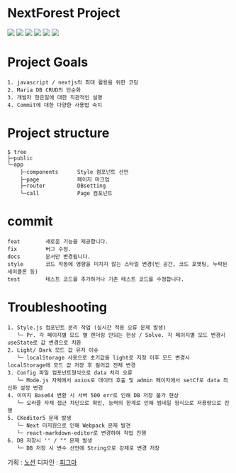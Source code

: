 # NextForest Project
<img src="https://img.shields.io/badge/Vercel-000000?style=flat&logo=vercel&logoColor=white" /> <img src="https://img.shields.io/badge/Nextjs-000000?style=flat&logo=Next.js&logoColor=white" /> <img src="https://img.shields.io/badge/HTML5-E34F26?style=flat&logo=HTML5&logoColor=white" /> <img src="https://img.shields.io/badge/JAVASCRIPT-007396?style=flat&logo=Javascript&logoColor=white" /> <img src="https://img.shields.io/badge/Oracle Cloud-F80000?style=flat&logo=Oracle&logoColor=white" />  <img src="https://img.shields.io/badge/Maria DB-003545?style=flat&logo=MariaDB&logoColor=white" />

# Project Goals
```
1. javascript / nextjs의 최대 활용을 위한 코딩
2. Maria DB CRUD의 단순화
3. 개발자 한은일에 대한 직관적인 설명
4. Commit에 대한 다양한 사용법 숙지
```

# Project structure
```
$ tree
├─public
└─app
    ├─components      Style 컴포넌트 선언
    ├─page            페이지 마크업
    ├─router          DBsetting
    └─call            Page 컴포넌트
```


# commit 
```
feat        새로운 기능을 제공합니다.
fix         버그 수정.
docs        문서만 변경됩니다.
style       코드 작동에 영향을 미치지 않는 스타일 변경(빈 공간, 코드 포멧팅, 누락된 세미콜론 등)
test        테스트 코드를 추가하거나 기존 테스트 코드를 수정합니다.
```

# Troubleshooting 
```
1. Style.js 컴포넌트 분리 작업 (실시간 적용 오류 문제 발생) 
   └─ Pr. 각 페이지별 모드 별 랜더링 안되는 현상 / Solve. 각 페이지별 모드 변경시 useState로 값 변경으로 치환
2. Light/ Dark 모드 값 유지 이슈
   └─ localStorage 사용으로 초기값을 light로 지정 이후 모드 변경시 localStorage에 모드 값 저장 후 컬러값 전체 변경
3. Config 파일 컴포넌트형식으로 data 처리 오류
   └─ Mode.js 자체에서 axios로 데이터 호출 및 admin 페이지에서 setCf로 data 최신화 설정 변경
4. 이미지 Base64 변환 시 서버 500 err로 인해 DB 저장 불가 현상
   └─ 오라클 자체 접근 차단으로 확인, 능력의 한계로 인해 썸네일 형식으로 저용량으로 진행
5. CKeditor5 문제 발생
   └─ Next 미지원으로 인해 Webpack 문제 발견
   └─ react-markdown-editor로 변경하여 작업 진행
6. DB 저장시 '' / "" 문제 발생
   └─ DB 저장 시 변수 선언에 String으로 강제로 변경 저장
```

 기획 : [노션](https://www.notion.so/wh-pf/White-lim-Portfolio-32cc6df132924daa9fc6a84d2c324394?pvs=4)
 디자인 : [피그마](https://www.figma.com/file/oRD3RO6wSxDyf6KeLGedNT/White-Forest?type=design&node-id=0%3A1&mode=design&t=zUQrERcn7wXtvjO8-1)
